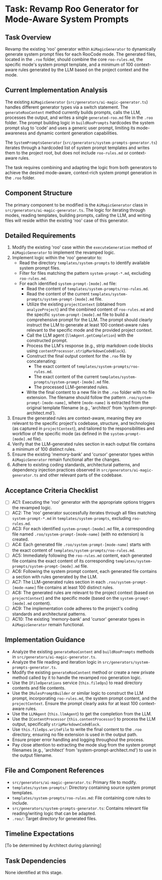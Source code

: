 # Task: Revamp Roo Generator for Mode-Aware System Prompts

## Task Overview

Revamp the existing 'roo' generator within `AiMagicGenerator` to dynamically generate system prompt files for each RooCode mode. The generated files, located in the `.roo` folder, should combine the core `roo-rules.md`, the specific mode's system prompt template, and a minimum of 100 context-aware rules generated by the LLM based on the project context and the mode.

## Current Implementation Analysis

The existing `AiMagicGenerator` (`src/generators/ai-magic-generator.ts`) handles different generator types via a switch statement. The `generateRooContent` method currently builds prompts, calls the LLM, processes the output, and writes a single `generated-roo.md` file in the `.roo` folder. The prompt building logic in `buildRooPrompts` hardcodes the system prompt slug to 'code' and uses a generic user prompt, limiting its mode-awareness and dynamic content generation capabilities.

The `SystemPromptsGenerator` (`src/generators/system-prompts-generator.ts`) iterates through a hardcoded list of system prompt templates and writes them to the project root, but does not include `roo-rules.md` or context-aware rules.

The task requires combining and adapting the logic from both generators to achieve the desired mode-aware, context-rich system prompt generation in the `.roo` folder.

## Component Structure

The primary component to be modified is the `AiMagicGenerator` class in `src/generators/ai-magic-generator.ts`. The logic for iterating through modes, reading templates, building prompts, calling the LLM, and writing files will reside within the existing 'roo' case of this generator.

## Detailed Requirements

1.  Modify the existing 'roo' case within the `executeGeneration` method of `AiMagicGenerator` to implement the revamped logic.
2.  Implement logic within the 'roo' generator to:
    *   Read the directory `templates/system-prompts` to identify available system prompt files.
    *   Filter for files matching the pattern `system-prompt-*.md`, excluding `roo-rules.md`.
    *   For each identified `system-prompt-[mode].md` file:
        *   Read the content of `templates/system-prompts/roo-rules.md`.
        *   Read the content of the current `templates/system-prompts/system-prompt-[mode].md` file.
        *   Utilize the existing `projectContext` (obtained from `analyzeProject`) and the combined content of `roo-rules.md` and the specific `system-prompt-[mode].md` file to build a comprehensive prompt for the LLM. The prompt should clearly instruct the LLM to generate at least 100 context-aware rules relevant to the specific mode and the provided project context.
        *   Call the LLM agent (`llmAgent.getCompletion`) with the constructed prompt.
        *   Process the LLM's response (e.g., strip markdown code blocks using `contentProcessor.stripMarkdownCodeBlock`).
        *   Construct the final output content for the `.roo` file by concatenating:
            *   The exact content of `templates/system-prompts/roo-rules.md`.
            *   The exact content of the current `templates/system-prompts/system-prompt-[mode].md` file.
            *   The processed LLM-generated rules.
        *   Write the final content to a new file in the `.roo` folder with no file extension. The filename should follow the pattern `.roo/system-prompt-[mode-name]`, where `[mode-name]` is extracted from the original template filename (e.g., 'architect' from 'system-prompt-architect.md').
3.  Ensure the generated rules are context-aware, meaning they are relevant to the specific project's codebase, structure, and technologies (as captured in `projectContext`), and tailored to the responsibilities and workflow of the specific mode (as defined in the `system-prompt-[mode].md` file).
4.  Verify that the LLM-generated rules section in each output file contains a minimum of 100 distinct rules.
5.  Ensure the existing 'memory-bank' and 'cursor' generator types within `AiMagicGenerator` remain functional after the changes.
6.  Adhere to existing coding standards, architectural patterns, and dependency injection practices observed in `src/generators/ai-magic-generator.ts` and other relevant parts of the codebase.

## Acceptance Criteria Checklist

- [ ] AC1: Executing the 'roo' generator with the appropriate options triggers the revamped logic.
- [ ] AC2: The 'roo' generator successfully iterates through all files matching `system-prompt-*.md` in `templates/system-prompts`, excluding `roo-rules.md`.
- [ ] AC3: For each identified `system-prompt-[mode].md` file, a corresponding file named `.roo/system-prompt-[mode-name]` (with no extension) is created.
- [ ] AC4: Each generated file `.roo/system-prompt-[mode-name]` starts with the exact content of `templates/system-prompts/roo-rules.md`.
- [ ] AC5: Immediately following the `roo-rules.md` content, each generated file contains the exact content of its corresponding `templates/system-prompts/system-prompt-[mode].md` file.
- [ ] AC6: Following the system prompt content, each generated file contains a section with rules generated by the LLM.
- [ ] AC7: The LLM-generated rules section in each `.roo/system-prompt-[mode-name]` file contains at least 100 distinct rules.
- [ ] AC8: The generated rules are relevant to the project context (based on `projectContext`) and the specific mode (based on the `system-prompt-[mode].md` content).
- [ ] AC9: The implementation code adheres to the project's coding standards and architectural patterns.
- [ ] AC10: The existing 'memory-bank' and 'cursor' generator types in `AiMagicGenerator` remain functional.

## Implementation Guidance

- Analyze the existing `generateRooContent` and `buildRooPrompts` methods in `src/generators/ai-magic-generator.ts`.
- Analyze the file reading and iteration logic in `src/generators/system-prompts-generator.ts`.
- Modify the existing `generateRooContent` method or create a new private method called by it to handle the revamped roo generation logic.
- Use the `IFileOperations` service (`this.fileOps`) to read directory contents and file contents.
- Use the `IRulesPromptBuilder` or similar logic to construct the LLM prompt, incorporating `roo-rules.md`, the system prompt content, and the `projectContext`. Ensure the prompt clearly asks for at least 100 context-aware rules.
- Use the `LLMAgent` (`this.llmAgent`) to get the completion from the LLM.
- Use the `IContentProcessor` (`this.contentProcessor`) to process the LLM output, specifically `stripMarkdownCodeBlock`.
- Use `this.fileOps.writeFile` to write the final content to the `.roo` directory, ensuring no file extension is used in the output path.
- Ensure proper error handling and logging throughout the process.
- Pay close attention to extracting the mode slug from the system prompt filenames (e.g., 'architect' from 'system-prompt-architect.md') to use in the output filename.

## File and Component References

- `src/generators/ai-magic-generator.ts`: Primary file to modify.
- `templates/system-prompts/`: Directory containing source system prompt templates.
- `templates/system-prompts/roo-rules.md`: File containing core rules to include.
- `src/generators/system-prompts-generator.ts`: Contains relevant file reading/writing logic that can be adapted.
- `.roo/`: Target directory for generated files.

## Timeline Expectations

[To be determined by Architect during planning]

## Task Dependencies

None identified at this stage.
